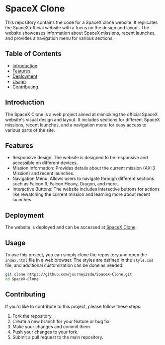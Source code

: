 # SpaceX Clone

This repository contains the code for a SpaceX clone website. It replicates the SpaceX official website with a focus on the design and layout. The website showcases information about SpaceX missions, recent launches, and provides a navigation menu for various sections.

## Table of Contents

- [Introduction](#introduction)
- [Features](#features)
- [Deployment](#deployment)
- [Usage](#usage)
- [Contributing](#contributing)

## Introduction

The SpaceX Clone is a web project aimed at mimicking the official SpaceX website's visual design and layout. It includes sections for different SpaceX missions, recent launches, and a navigation menu for easy access to various parts of the site.

## Features

- Responsive design: The website is designed to be responsive and accessible on different devices.
- Mission Information: Provides details about the current mission (AX-3 Mission) and recent launches.
- Navigation Menu: Allows users to navigate through different sections such as Falcon 9, Falcon Heavy, Dragon, and more.
- Interactive Buttons: The website includes interactive buttons for actions like rewatching the current mission and learning more about recent launches.

## Deployment

The website is deployed and can be accessed at [SpaceX Clone](https://journey2sde.github.io/SpaceX-Clone/).

## Usage

To use this project, you can simply clone the repository and open the `index.html` file in a web browser. The styles are defined in the `style.css` file, and additional customization can be done as needed.

```bash
git clone https://github.com/journey2sde/SpaceX-Clone.git
cd SpaceX-Clone
```

## Contributing

If you'd like to contribute to this project, please follow these steps:

1. Fork the repository.
2. Create a new branch for your feature or bug fix.
3. Make your changes and commit them.
4. Push your changes to your fork.
5. Submit a pull request to the main repository.
